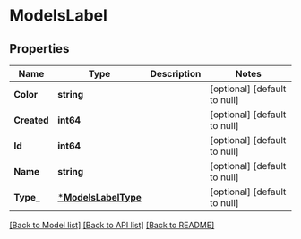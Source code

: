 # ModelsLabel

## Properties
Name | Type | Description | Notes
------------ | ------------- | ------------- | -------------
**Color** | **string** |  | [optional] [default to null]
**Created** | **int64** |  | [optional] [default to null]
**Id** | **int64** |  | [optional] [default to null]
**Name** | **string** |  | [optional] [default to null]
**Type_** | [***ModelsLabelType**](models.LabelType.md) |  | [optional] [default to null]

[[Back to Model list]](../README.md#documentation-for-models) [[Back to API list]](../README.md#documentation-for-api-endpoints) [[Back to README]](../README.md)


